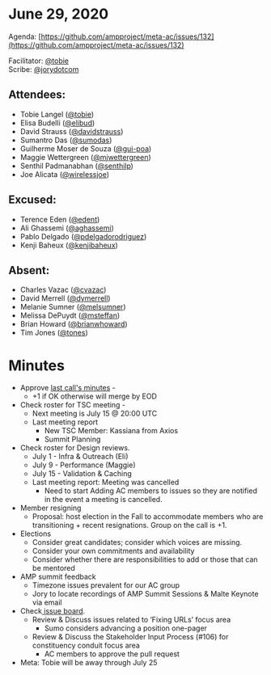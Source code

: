 # **June 29, 2020**

Agenda: [https://github.com/ampproject/meta-ac/issues/132](https://github.com/ampproject/meta-ac/issues/132)

Facilitator: [@tobie][tobie]  
Scribe: [@jorydotcom][jorydotcom]

## **Attendees:**

*   Tobie Langel ([@tobie][tobie])
*   Elisa Budelli ([@elibud][elibud])
*   David Strauss ([@davidstrauss][davidstrauss])
*   Sumantro Das ([@sumodas][sumodas])
*   Guilherme Moser de Souza ([@gui-poa][gui-poa])
*   Maggie Wettergreen ([@mjwettergreen][mjwettergreen])
*   Senthil Padmanabhan ([@senthilp][senthilp])
*   Joe Alicata ([@wirelessjoe][wirelessjoe])

## **Excused:**

*   Terence Eden ([@edent][edent])
*   Ali Ghassemi ([@aghassemi][aghassemi])
*   Pablo Delgado ([@pdelgadorodriguez][pdelgadorodriguez])
*   Kenji Baheux ([@kenjibaheux][kenjibaheux])

## **Absent:**

*   Charles Vazac ([@cvazac][cvazac])
*   David Merrell ([@dymerrell][dymerrell])
*   Melanie Sumner ([@melsumner][melsumner])
*   Melissa DePuydt ([@msteffan][msteffan])
*   Brian Howard ([@brianwhoward][brianwhoward])
*   Tim Jones ([@tones][tones])

# **Minutes**

*   Approve [last call's minutes](https://github.com/ampproject/meta-ac/pull/131) -
    *    +1 if OK otherwise will merge by EOD
*   Check roster for TSC meeting - 
    *   Next meeting is July 15 @ 20:00 UTC
    *   Last meeting report
        *   New TSC Member: Kassiana from Axios
        *   Summit Planning
*   Check roster for Design reviews.
    *   July 1 - Infra & Outreach (Eli)
    *   July 9 - Performance (Maggie)
    *   July 15 - Validation & Caching
    *   Last meeting report: Meeting was cancelled
        *   Need to start Adding AC members to issues so they are notified in the event a meeting is cancelled. 
*   Member resigning
    *   Proposal: host election in the Fall to accommodate members who are transitioning + recent resignations. Group on the call is +1.
*   Elections
    *   Consider great candidates; consider which voices are missing.
    *   Consider your own commitments and availability
    *   Consider whether there are responsibilities to add or those that can be mentored 
*   AMP summit feedback
    *   Timezone issues prevalent for our AC group
    *   Jory to locate recordings of AMP Summit Sessions & Malte Keynote via email
*   Check[ issue board](https://github.com/ampproject/meta-ac/projects/2).
    *   Review & Discuss issues related to ‘Fixing URLs’ focus area
        *   Sumo considers advancing a position one-pager
    *   Review & Discuss the Stakeholder Input Process (#106) for constituency conduit focus area
        *   AC members to approve the pull request
*   Meta: Tobie will be away through July 25


[tobie]: https://github.com/tobie
[wirelessjoe]: https://github.com/wirelessjoe
[cvazac]: https://github.com/cvazac
[gui-poa]: https://github.com/gui-poa
[levidurfee]: https://github.com/levidurfee
[sumodas]: https://github.com/sumodas
[edent]: https://github.com/edent
[senthilp]: https://github.com/senthilp
[tones]: https://github.com/tones
[kenjibaheux]: https://github.com/kenjibaheux
[elibud]: https://github.com/elibud
[pdelgadorodriguez]: https://github.com/pdelgadorodriguez
[dymerrell]: https://github.com/dymerrell
[mjwettergreen]: https://github.com/mjwettergreen
[melsumner]: https://github.com/melsumner
[msteffan]: https://github.com/msteffan
[TedShuter]: https://github.com/TedShuter
[aghassemi]: https://github.com/aghassemi
[jorydotcom]: https://github.com/jorydotcom
[brianwhoward]: https://github.com/brianwhoward
[nainar]: https://github.com/nainar
[DavidStrauss]: https://github.com/DavidStrauss
[cpapazian]: https://github.com/cpapazian
[dvoytenko]: https://github.com/dvoytenko
[rudygalfi]: https://github.com/rudygalfi